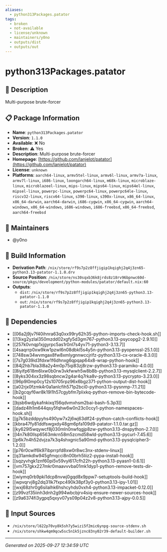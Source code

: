 ```yaml
---
aliases:
  - python313Packages.patator
tags:
  - broken
  - not-available
  - license/unknown
  - maintainers/y0no
  - outputs/dist
  - outputs/out
---
```


# python313Packages.patator

## 📝 Description

Multi-purpose brute-forcer

## 📋 Package Information

- **Name**: `python313Packages.patator`
- **Version**: `1.1.0`
- **Available**: ❌ No
- **Broken**: ⚠️ Yes
- **Description**: Multi-purpose brute-forcer
- **Homepage**: [https://github.com/lanjelot/patator](https://github.com/lanjelot/patator)
- **License**: `unknown`
- **Platforms**: `aarch64-linux`, `armv5tel-linux`, `armv6l-linux`, `armv7a-linux`, `armv7l-linux`, `i686-linux`, `loongarch64-linux`, `m68k-linux`, `microblaze-linux`, `microblazeel-linux`, `mips-linux`, `mips64-linux`, `mips64el-linux`, `mipsel-linux`, `powerpc-linux`, `powerpc64-linux`, `powerpc64le-linux`, `riscv32-linux`, `riscv64-linux`, `s390-linux`, `s390x-linux`, `x86_64-linux`, `x86_64-darwin`, `aarch64-darwin`, `i686-cygwin`, `x86_64-cygwin`, `aarch64-windows`, `x86_64-windows`, `i686-windows`, `i686-freebsd`, `x86_64-freebsd`, `aarch64-freebsd`
## 👥 Maintainers

- @y0no


## 🔧 Build Information

- **Derivation Path**: `/nix/store/rf9s7p2z8ffjigip1kqighj2q4j3zn65-python3.13-patator-1.1.0.drv`
- **Source Position**: `/nix/store/ns30sqxb36k8jrds8z18rv96bpnwc60d-source/pkgs/development/python-modules/patator/default.nix:60`
- **Outputs**:
  - `dist`:  `/nix/store/rf9s7p2z8ffjigip1kqighj2q4j3zn65-python3.13-patator-1.1.0`
  - `out`:  `/nix/store/rf9s7p2z8ffjigip1kqighj2q4j3zn65-python3.13-patator-1.1.0`

## 🔗 Dependencies

- [[06a2j9jv7f40ihnra63q0xx99ry62h35-python-imports-check-hook.sh]]
- [[13ixg2yzlal350mzdd02xgfy5d3gm767-python3.13-psycopg2-2.9.10]]
- [[257k0vnqp1xjgyrpc5as1r0nl7s4yv71-python3-3.13.7]]
- [[4saqrrp0xw9kw1pzwl6n08dbkl5s4y5n-python3.13-pyopenssl-25.1.0]]
- [[748sw34wvmgax8fw8xmlygnnwccjrifz-python3.13-cx-oracle-8.3.0]]
- [[7s7g039id3fdxw1f6dhnxg6qpqap64x8-wrap-python-hook]]
- [[84j2hb7bla3l8a2y4m0p75qi83zj8rzw-python3.13-paramiko-4.0.0]]
- [[8iyifp618m6lxw0b0rw3vkfwwh5w8b8b-python3.13-mysqlclient-2.2.7]]
- [[8yks304xx3z98sqbncw2g4ar4q7rka8v-python3.13-pycrypto-3.23.0]]
- [[96p9l0mp0cy12s10705rpz96x6bgz371-python-output-dist-hook]]
- [[a02rjx0fzmk4r0a1anlcfih571p2bci0-python3.13-pysnmp-7.1.21]]
- [[b2gcqyf6wr8k19l1h57cgybfm7plixkq-python-remove-bin-bytecode-hook]]
- [[bjsb6wdjykafnkixq156qdvmxhsm2bai-bash-5.3p3]]
- [[dadz4lh1m644qsy5fqhw6w0n23c0ccy1-python-namespaces-hook.sh]]
- [[g7k5bzddpyyhs490yw7x2j6wj63dlf24-python-catch-conflicts-hook]]
- [[kbra47fy81ddfswgxdy48gm6pfa109d9-patator-1.1.0.tar.gz]]
- [[ky629l5wqywcf8j030mln0nwfqgjp8zw-python3.13-dnspython-2.7.0]]
- [[l4n7k80llsp6563mkrn58m5zcmd58wld-python3.13-pycurl-7.45.6]]
- [[p6k7n4h52dvjza7k3q4shxgnic5a90md-python3.13-pysqlcipher3-1.2.0]]
- [[p76r0cwlf6k97ibprrpfd8xw0r8wc3nx-stdenv-linux]]
- [[q31amkdlw945gfmqcci8n00brh5liiz2-pypa-install-hook]]
- [[sqzyvhgk1znf60pi5v59vyl617cfh22h-python3.13-pyasn1-0.6.1]]
- [[vm757gkx227mkr0maavvvba01mk1dyp1-python-remove-tests-dir-hook]]
- [[wiymq0rb9pki1dcp8nvwj0gqd8x9ppw7-setuptools-build-hook]]
- [[wpvqrvj8g2dq31lk7fxpc490k38pf3y0-python3.13-ipy-1.01]]
- [[wxj68zhr0g6silalhk6hshcyhds0vxh4-python3.13-impacket-0.12.0]]
- [[z99vzf35iinh3dnh2g994wbcbjrv4siq-ensure-newer-sources-hook]]
- [[z9a6374fi3ygpq5qxyv07ys09p04z2v8-python3.13-ajpy-0.0.5]]

## 📁 Input Sources

- `/nix/store/l622p70vy8k5sh7y5wizi5f2mic6ynpg-source-stdenv.sh`
- `/nix/store/shkw4qm9qcw5sc5n1k5jznc83ny02r39-default-builder.sh`

---
*Generated on 2025-09-27 12:34:59 UTC*
